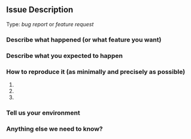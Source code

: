 <!-- Here is for bug reports and feature requests ONLY! 

If you're looking for help, please check our mail list and the Gitter room.

Please try to use English to describe your issue, or at least provide a snippet of English translation.
-->

## Issue Description

Type: *bug report* or *feature request*

### Describe what happened (or what feature you want)


### Describe what you expected to happen


### How to reproduce it (as minimally and precisely as possible)

1. 
2. 
3. 

### Tell us your environment


### Anything else we need to know?
